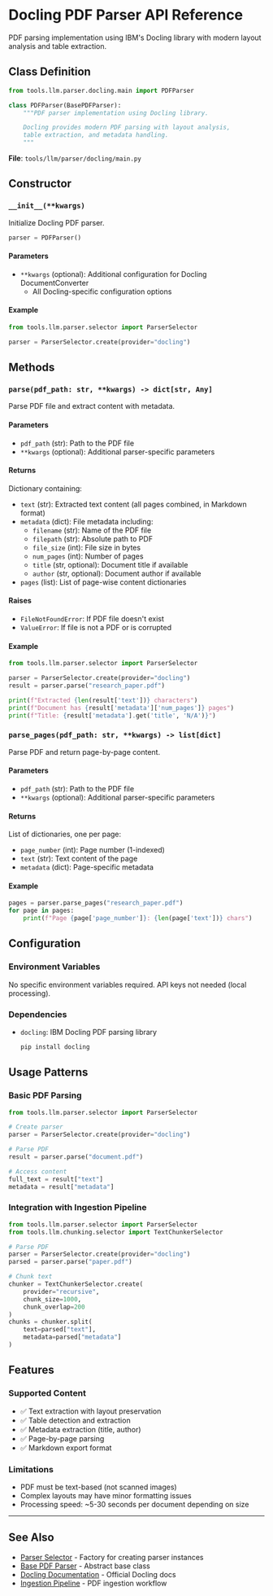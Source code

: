# Docling PDF Parser API Reference

PDF parsing implementation using IBM's Docling library with modern layout analysis and table extraction.

## Class Definition

```python
from tools.llm.parser.docling.main import PDFParser

class PDFParser(BasePDFParser):
    """PDF parser implementation using Docling library.

    Docling provides modern PDF parsing with layout analysis,
    table extraction, and metadata handling.
    """
```

**File**: `tools/llm/parser/docling/main.py`

## Constructor

### `__init__(**kwargs)`

Initialize Docling PDF parser.

```python
parser = PDFParser()
```

#### Parameters

- `**kwargs` (optional): Additional configuration for Docling DocumentConverter
  - All Docling-specific configuration options

#### Example

```python
from tools.llm.parser.selector import ParserSelector

parser = ParserSelector.create(provider="docling")
```

## Methods

### `parse(pdf_path: str, **kwargs) -> dict[str, Any]`

Parse PDF file and extract content with metadata.

#### Parameters

- `pdf_path` (str): Path to the PDF file
- `**kwargs` (optional): Additional parser-specific parameters

#### Returns

Dictionary containing:
- `text` (str): Extracted text content (all pages combined, in Markdown format)
- `metadata` (dict): File metadata including:
  - `filename` (str): Name of the PDF file
  - `filepath` (str): Absolute path to PDF
  - `file_size` (int): File size in bytes
  - `num_pages` (int): Number of pages
  - `title` (str, optional): Document title if available
  - `author` (str, optional): Document author if available
- `pages` (list): List of page-wise content dictionaries

#### Raises

- `FileNotFoundError`: If PDF file doesn't exist
- `ValueError`: If file is not a PDF or is corrupted

#### Example

```python
from tools.llm.parser.selector import ParserSelector

parser = ParserSelector.create(provider="docling")
result = parser.parse("research_paper.pdf")

print(f"Extracted {len(result['text'])} characters")
print(f"Document has {result['metadata']['num_pages']} pages")
print(f"Title: {result['metadata'].get('title', 'N/A')}")
```

### `parse_pages(pdf_path: str, **kwargs) -> list[dict]`

Parse PDF and return page-by-page content.

#### Parameters

- `pdf_path` (str): Path to the PDF file
- `**kwargs` (optional): Additional parser-specific parameters

#### Returns

List of dictionaries, one per page:
- `page_number` (int): Page number (1-indexed)
- `text` (str): Text content of the page
- `metadata` (dict): Page-specific metadata

#### Example

```python
pages = parser.parse_pages("research_paper.pdf")
for page in pages:
    print(f"Page {page['page_number']}: {len(page['text'])} chars")
```

## Configuration

### Environment Variables

No specific environment variables required. API keys not needed (local processing).

### Dependencies

- `docling`: IBM Docling PDF parsing library
  ```bash
  pip install docling
  ```

## Usage Patterns

### Basic PDF Parsing

```python
from tools.llm.parser.selector import ParserSelector

# Create parser
parser = ParserSelector.create(provider="docling")

# Parse PDF
result = parser.parse("document.pdf")

# Access content
full_text = result["text"]
metadata = result["metadata"]
```

### Integration with Ingestion Pipeline

```python
from tools.llm.parser.selector import ParserSelector
from tools.llm.chunking.selector import TextChunkerSelector

# Parse PDF
parser = ParserSelector.create(provider="docling")
parsed = parser.parse("paper.pdf")

# Chunk text
chunker = TextChunkerSelector.create(
    provider="recursive",
    chunk_size=1000,
    chunk_overlap=200
)
chunks = chunker.split(
    text=parsed["text"],
    metadata=parsed["metadata"]
)
```

## Features

### Supported Content

- ✅ Text extraction with layout preservation
- ✅ Table detection and extraction
- ✅ Metadata extraction (title, author)
- ✅ Page-by-page parsing
- ✅ Markdown export format

### Limitations

- PDF must be text-based (not scanned images)
- Complex layouts may have minor formatting issues
- Processing speed: ~5-30 seconds per document depending on size

---

## See Also

- [Parser Selector](../../parser/selector.py) - Factory for creating parser instances
- [Base PDF Parser](../../parser/base.py) - Abstract base class
- [Docling Documentation](https://github.com/DS4SD/docling) - Official Docling docs
- [Ingestion Pipeline](../../../../../ingestor/README.md) - PDF ingestion workflow
